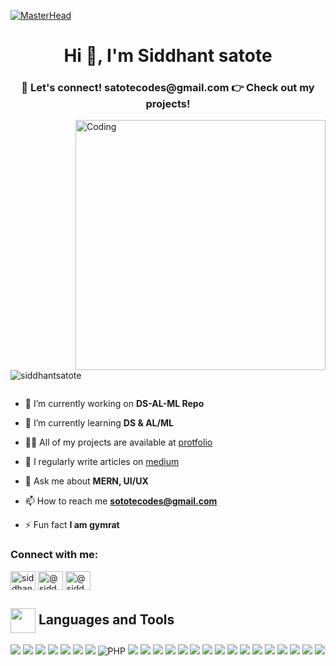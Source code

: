 
[![MasterHead](https://media.licdn.com/dms/image/v2/D5616AQGcCexbMiLLDA/profile-displaybackgroundimage-shrink_350_1400/profile-displaybackgroundimage-shrink_350_1400/0/1696358605256?e=1734566400&v=beta&t=KiJoF_6A9h4nTkf25kxQkSpUboph-wxfZaL1V9et4_k)](https://rishavchanda.io)
<h1 align="center">Hi 👋, I'm Siddhant satote</h1>
<h3 align="center">💬 Let's connect! satotecodes@gmail.com 👉 Check out my projects!</h3>
<img align="right" alt="Coding" width="400" src="https://i.pinimg.com/originals/28/e3/d5/28e3d5e8854fcef138f2a7ad9139da59.gif">

<p align="left"> <img src="https://komarev.com/ghpvc/?username=siddhantsatote&label=Profile%20views&color=0e75b6&style=flat" alt="siddhantsatote" /> </p>

<p align="left"> <a href="https://twitter.com/" target="blank"><img src="https://img.shields.io/twitter/follow/?logo=twitter&style=for-the-badge" alt="" /></a> </p>

- 🔭 I’m currently working on **DS-AL-ML Repo**

- 🌱 I’m currently learning **DS & AL/ML**

- 👨‍💻 All of my projects are available at [protfolio](siddhantsatote.github.io)

- 📝 I regularly write articles on [medium](https://medium.com/@satotecodes)

- 💬 Ask me about **MERN, UI/UX**

- 📫 How to reach me **sototecodes@gmail.com**

- ⚡ Fun fact **I am gymrat**

<h3 align="left">Connect with me:</h3>
<p align="left">
<a href="https://linkedin.com/in/siddhant-satote" target="blank"><img align="center" src="https://raw.githubusercontent.com/rahuldkjain/github-profile-readme-generator/master/src/images/icons/Social/linked-in-alt.svg" alt="siddhantsatote" height="30" width="40" /></a>
<a href="https://instagram.com/siddhant_satote" target="blank"><img align="center" src="https://raw.githubusercontent.com/rahuldkjain/github-profile-readme-generator/master/src/images/icons/Social/instagram.svg" alt="@siddhant_satote" height="30" width="40" /></a>
<a href="https://medium.com/@satotecodes" target="blank"><img align="center" src="https://raw.githubusercontent.com/rahuldkjain/github-profile-readme-generator/master/src/images/icons/Social/medium.svg" alt="@siddhantsatote" height="30" width="40" /></a>
</p>

<div align="left">
  <h2><img src="https://emojis.slackmojis.com/emojis/images/1471045863/884/ninja.gif?1471045863" align="center" width="40" /> Languages and Tools</h2>
  <img src="https://img.shields.io/badge/javascript%20-%23323330.svg?&style=for-the-badge&logo=javascript&logoColor=%23F7DF1E"/>
  <img src="https://img.shields.io/badge/TypeScript-007ACC?style=for-the-badge&logo=typescript&logoColor=white"/>
  <img src="https://img.shields.io/badge/Python-FFD43B?style=for-the-badge&logo=python&logoColor=darkgreen"/>
  <img src="https://img.shields.io/badge/java-%23ED8B00.svg?&style=for-the-badge&logo=java&logoColor=white"/>
  <img src="https://img.shields.io/badge/c%20-%2300599C.svg?&style=for-the-badge&logo=c&logoColor=white"/>
  <img src="https://img.shields.io/badge/html5%20-%23E34F26.svg?&style=for-the-badge&logo=html5&logoColor=white"/>
  <img src="https://img.shields.io/badge/css3%20-%231572B6.svg?&style=for-the-badge&logo=css3&logoColor=white"/>
  <img src="https://img.shields.io/badge/php-%23777BB4.svg?style=for-the-badge&logo=php&logoColor=white" alt="PHP"/>
  <img src="https://img.shields.io/badge/git%20-%23F05033.svg?&style=for-the-badge&logo=git&logoColor=white"/>
  <img src="https://img.shields.io/badge/github%20-%23121011.svg?&style=for-the-badge&logo=github&logoColor=white"/>
  <img src="https://img.shields.io/badge/node.js%20-%2343853D.svg?&style=for-the-badge&logo=node.js&logoColor=white"/>
  <img src="https://img.shields.io/badge/Express.js-000000?style=for-the-badge&logo=express&logoColor=white"/>
  <img src="https://img.shields.io/badge/Postman-FF6C37?style=for-the-badge&logo=Postman&logoColor=white"/>
  <img src="https://img.shields.io/badge/MongoDB-4EA94B?style=for-the-badge&logo=mongodb&logoColor=white"/>
  <img src="https://img.shields.io/badge/next.js-000000?style=for-the-badge&logo=nextdotjs&logoColor=white"/>
  <img src="https://img.shields.io/badge/Bootstrap-563D7C?style=for-the-badge&logo=bootstrap&logoColor=white"/>
  <img src="https://img.shields.io/badge/Tailwind_CSS-38B2AC?style=for-the-badge&logo=tailwind-css&logoColor=white"/>
  <img src="https://img.shields.io/badge/MySQL-00000F?style=for-the-badge&logo=mysql&logoColor=white"/>
  <img src="https://img.shields.io/badge/npm-CB3837?style=for-the-badge&logo=npm&logoColor=white"/>
  <img src="https://img.shields.io/badge/Vercel-000000?style=for-the-badge&logo=vercel&logoColor=white"/>
  <img src="https://img.shields.io/badge/Brave-FF1B2D?style=for-the-badge&logo=Brave&logoColor=white"/>
  <img src="https://img.shields.io/badge/Visual_Studio_Code-0078D4?style=for-the-badge&logo=visual%20studio%20code&logoColor=white"/>
  <img src="https://img.shields.io/badge/Figma-F24E1E?style=for-the-badge&logo=figma&logoColor=white"/>
  <img src="https://img.shields.io/badge/Canva-%2300C4CC.svg?&style=for-the-badge&logo=Canva&logoColor=white"/>
</div>
